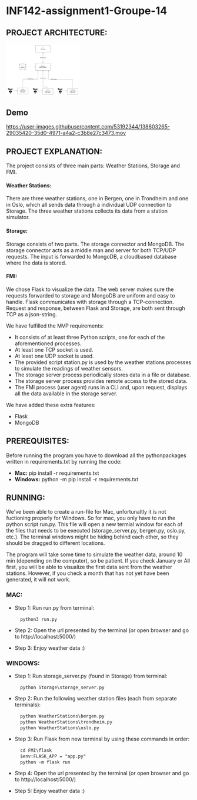 # INF142-assignment1-Groupe-14

## PROJECT ARCHITECTURE: 

<img src="Documentation/FMI%20Architecture%20.png" width="200" />


## Demo

https://user-images.githubusercontent.com/53192344/138603265-29035420-35d0-4971-a4a2-c3b8e27c3473.mov


## PROJECT EXPLANATION:
The project consists of three main parts: Weather Stations, Storage and FMI.
#### **Weather Stations:**
There are three weather stations, one in Bergen, one in Trondheim and one in Oslo, which all sends data through a individual UDP connection to Storage. The three weather stations collects its data from a station simulator. 
#### **Storage:**
Storage consists of two parts. The storage connector and MongoDB. The storage connector acts as a middle man and server for both TCP/UDP requests. The input is forwarded to MongoDB, a cloudbased database where the data is stored.
#### **FMI:**
We chose Flask to visualize the data. The web server makes sure the requests forwarded to storage and MongoDB are uniform and easy to handle. Flask communicates with storage through a TCP-connection. Request and response, between Flask and Storage, are both sent through TCP as a json-string.

We have fulfilled the MVP requirements:
- It consists of at least three Python scripts, one for each of the aforementioned processes.
- At least one TCP socket is used.
- At least one UDP socket is used.
- The provided script station.py is used by the weather stations processes to simulate the readings of weather sensors.
- The storage server process periodically stores data in a file or database.
- The storage server process provides remote access to the stored data.
- The FMI process (user agent) runs in a CLI and, upon request, displays all the data available in the storage server.

We have added these extra features:
- Flask
- MongoDB

## PREREQUISITES:
Before running the program you have to download all the pythonpackages written in requirements.txt by running the code:
- **Mac:** pip install -r requirements.txt
- **Windows:** python -m pip install -r requirements.txt


## RUNNING: 

We've been able to create a run-file for Mac, unfortunaltly it is not fuctioning properly for Windows. So for mac, you only have to run the python script run.py. This file will open a new termial window for each of the files that needs to be executed (storage_server.py, bergen.py, oslo.py, etc.). The terminal windows might be hiding behind each other, so they should be dragged to different locations.

The program will take some time to simulate the weather data, around 10 min (depending on the computer), so be patient. If you check January or All first, you will be able to visualize the first data sent from the weather stations. However, if you check a month that has not yet have been generated, it will not work.

### MAC: 
- Step 1: Run run.py from terminal:

        python3 run.py

- Step 2: Open the url presented by the terminal (or open browser and go to http://localhost:5000/)
- Step 3: Enjoy weather data :) 

### WINDOWS: 
- Step 1: Run storage_server.py (found in Storage) from terminal:

        python Storage\storage_server.py

- Step 2: Run the following weather station files (each from separate terminals):

        python WeatherStations\bergen.py 
        python WeatherStations\trondheim.py
        python WeatherStations\oslo.py

- Step 3: Run Flask from new terminal by using these commands in order: 

        cd FMI\flask
        $env:FLASK_APP = "app.py"
        python -m flask run

- Step 4: Open the url presented by the terminal (or open browser and go to http://localhost:5000/)
- Step 5: Enjoy weather data :) 




